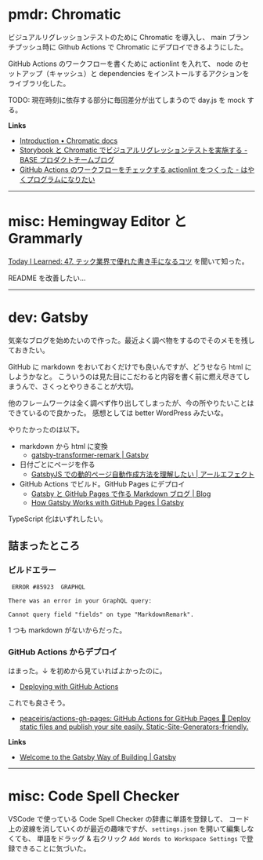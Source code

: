 # pmdr: Chromatic

ビジュアルリグレッションテストのために Chromatic を導入し、
main ブランチプッシュ時に Github Actions で Chromatic にデプロイできるようにした。

GitHub Actions のワークフローを書くために actionlint を入れて、
node のセットアップ（キャッシュ）と dependencies をインストールするアクションをライブラリ化した。

TODO: 現在時刻に依存する部分に毎回差分が出てしまうので day.js を mock する。

**Links**

- [Introduction • Chromatic docs](https://www.chromatic.com/docs/)
- [Storybook と Chromatic でビジュアルリグレッションテストを実施する - BASE プロダクトチームブログ](https://devblog.thebase.in/entry/2021/12/08/203039)
- [GitHub Actions のワークフローをチェックする actionlint をつくった - はやくプログラムになりたい](https://rhysd.hatenablog.com/entry/2021/07/11/214313)

---

# misc: Hemingway Editor と Grammarly

[Today I Learned: 47. テック業界で優れた書き手になるコツ](https://podcasts.apple.com/us/podcast/47-%E3%83%86%E3%83%83%E3%82%AF%E6%A5%AD%E7%95%8C%E3%81%A7%E5%84%AA%E3%82%8C%E3%81%9F%E6%9B%B8%E3%81%8D%E6%89%8B%E3%81%AB%E3%81%AA%E3%82%8B%E3%82%B3%E3%83%84/id1529233853?i=1000550232291) を聞いて知った。

README を改善したい…

---

# dev: Gatsby

気楽なブログを始めたいので作った。最近よく調べ物をするのでそのメモを残しておきたい。

GitHub に markdown をおいておくだけでも良いんですが、どうせなら html にしようかなと。
こういうのは見た目にこだわると内容を書く前に燃え尽きてしまうんで、さくっとやりきることが大切。

他のフレームワークは全く調べず作り出してしまったが、今の所やりたいことはできているので良かった。
感想としては better WordPress みたいな。

やりたかったのは以下。

- markdown から html に変換
  - [gatsby-transformer-remark | Gatsby](https://www.gatsbyjs.com/plugins/gatsby-transformer-remark/)
- 日付ごとにページを作る
  - [GatsbyJS での動的ページ自動作成方法を理解したい | アールエフェクト](https://reffect.co.jp/react/gatsby-basic-tutorial-for-beginners-3)
- GitHub Actions でビルド。GitHub Pages にデプロイ
  - [Gatsby と GitHub Pages で作る Markdown ブログ | Blog](https://kanamesasaki.github.io/blog/20220124-gatsby-blog/)
  - [How Gatsby Works with GitHub Pages | Gatsby](https://www.gatsbyjs.com/docs/how-to/previews-deploys-hosting/how-gatsby-works-with-github-pages/)

TypeScript 化はいずれしたい。

## 詰まったところ

### ビルドエラー

```
 ERROR #85923  GRAPHQL

There was an error in your GraphQL query:

Cannot query field "fields" on type "MarkdownRemark".
```

1 つも markdown がないからだった。

### GitHub Actions からデプロイ

はまった。↓ を初めから見ていればよかったのに。

- [Deploying with GitHub Actions](https://github.com/tschaub/gh-pages#deploying-with-github-actions)

これでも良さそう。

- [peaceiris/actions-gh-pages: GitHub Actions for GitHub Pages 🚀 Deploy static files and publish your site easily. Static-Site-Generators-friendly.](https://github.com/peaceiris/actions-gh-pages)

**Links**

- [Welcome to the Gatsby Way of Building | Gatsby](https://www.gatsbyjs.com/docs/)

---

# misc: Code Spell Checker

VSCode で使っている Code Spell Checker の辞書に単語を登録して、
コード上の波線を消していくのが最近の趣味ですが、`settings.json` を開いて編集しなくても、
単語をドラッグ & 右クリック `Add Words to Workspace Settings` で登録できることに気づいた。
